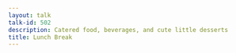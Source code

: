 ```yaml
---
layout: talk
talk-id: 502
description: Catered food, beverages, and cute little desserts
title: Lunch Break
---
```


